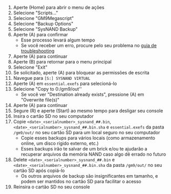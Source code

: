 1. Aperte (Home) para abrir o menu de ações
2. Selecione "Scripts..."
3. Selecione "GM9Megascript"
4. Selecione "Backup Options"
5. Selecione "SysNAND Backup"
6. Aperte (A) para confirmar
    - Esse processo levará algum tempo
    - Se você receber um erro, procure pelo seu problema no [guia de troubleshooting](troubleshooting-finalizing-setup.html)
7. Aperte (A) para continuar
8. Aperte (B) para retornar para o menu principal
9. Selecione "Exit"
10. Se solicitado, aperte (A) para bloquear as permissões de escrita
11. Navegue para `[S:] SYSNAND VIRTUAL`
12. Aperte (A) em `essential.exefs` para selecioná-lo
13. Selecione "Copy to 0:/gm9/out''
    - Se você ver "Destination already exists", pressione (A) em "Overwrite file(s)"
14. Aperte (A) para continuar
15. Segure (R) e aperte (Start) ao mesmo tempo para desligar seu console
16. Insira o cartão SD no seu computador
17. Copie `<date>_<serialnumber>_sysnand_##.bin`, `<date>_<serialnumber>_sysnand_##.bin.sha` e `essential.exefs` da pasta `/gm9/out/` no seu cartão SD para um local seguro no seu computador
    - Copie esses backups para vários locais (como armazenamento online, um disco rígido externo, etc.)
    - Esses backups irão te salvar de um brick e/ou te ajudarão a recuperar arquivos da memória NAND caso algo dê errado no futuro
18. Delete `<date>_<serialnumber>_sysnand_##.bin` e `<date>_<serialnumber>_sysnand_##.bin.sha` da pasta `/gm9/out/` no seu cartão SD após copiá-lo
    - Os outros arquivos de backup são insignificantes em tamanho, e podem ser mantidos no cartão SD para facilitar o acesso
19. Reinsira o cartão SD no seu console
